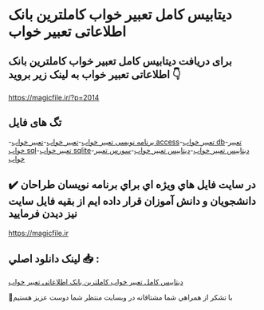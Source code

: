 # دیتابیس کامل تعبیر خواب کاملترین بانک اطلاعاتی تعبیر خواب

## برای دریافت دیتابیس کامل تعبیر خواب کاملترین بانک اطلاعاتی تعبیر خواب به لینک زیر بروید 👇

https://magicfile.ir/?p=2014

## تگ های فایل

-[برنامه نویسی تعبیر خواب](https://magicfile.ir/product/%d8%af%d9%8a%d8%aa%d8%a7%d8%a8%d9%8a%d8%b3-%da%a9%d8%a7%d9%85%d9%84-%d8%aa%d8%b9%d8%a8%d9%8a%d8%b1-%d8%ae%d9%88%d8%a7%d8%a8/)-[تعبیر خواب](https://magicfile.ir/product/%d8%af%d9%8a%d8%aa%d8%a7%d8%a8%d9%8a%d8%b3-%da%a9%d8%a7%d9%85%d9%84-%d8%aa%d8%b9%d8%a8%d9%8a%d8%b1-%d8%ae%d9%88%d8%a7%d8%a8/)-[تعبیر خواب access](https://magicfile.ir/product/%d8%af%d9%8a%d8%aa%d8%a7%d8%a8%d9%8a%d8%b3-%da%a9%d8%a7%d9%85%d9%84-%d8%aa%d8%b9%d8%a8%d9%8a%d8%b1-%d8%ae%d9%88%d8%a7%d8%a8/)-[تعبیر خواب db](https://magicfile.ir/product/%d8%af%d9%8a%d8%aa%d8%a7%d8%a8%d9%8a%d8%b3-%da%a9%d8%a7%d9%85%d9%84-%d8%aa%d8%b9%d8%a8%d9%8a%d8%b1-%d8%ae%d9%88%d8%a7%d8%a8/)-[تعبیر خواب sql](https://magicfile.ir/product/%d8%af%d9%8a%d8%aa%d8%a7%d8%a8%d9%8a%d8%b3-%da%a9%d8%a7%d9%85%d9%84-%d8%aa%d8%b9%d8%a8%d9%8a%d8%b1-%d8%ae%d9%88%d8%a7%d8%a8/)-[تعبیر خواب sqlite](https://magicfile.ir/product/%d8%af%d9%8a%d8%aa%d8%a7%d8%a8%d9%8a%d8%b3-%da%a9%d8%a7%d9%85%d9%84-%d8%aa%d8%b9%d8%a8%d9%8a%d8%b1-%d8%ae%d9%88%d8%a7%d8%a8/)-[دبتابیس تعبیر خواب](https://magicfile.ir/product/%d8%af%d9%8a%d8%aa%d8%a7%d8%a8%d9%8a%d8%b3-%da%a9%d8%a7%d9%85%d9%84-%d8%aa%d8%b9%d8%a8%d9%8a%d8%b1-%d8%ae%d9%88%d8%a7%d8%a8/)-[دیتابیس تعبیر خواب](https://magicfile.ir/product/%d8%af%d9%8a%d8%aa%d8%a7%d8%a8%d9%8a%d8%b3-%da%a9%d8%a7%d9%85%d9%84-%d8%aa%d8%b9%d8%a8%d9%8a%d8%b1-%d8%ae%d9%88%d8%a7%d8%a8/)-[سورس تعبیر خواب](https://magicfile.ir/product/%d8%af%d9%8a%d8%aa%d8%a7%d8%a8%d9%8a%d8%b3-%da%a9%d8%a7%d9%85%d9%84-%d8%aa%d8%b9%d8%a8%d9%8a%d8%b1-%d8%ae%d9%88%d8%a7%d8%a8/)

## ✔️ در سايت فايل هاي ويژه اي براي برنامه نويسان طراحان دانشجويان و دانش آموزان قرار داده ايم از بقيه فايل سايت نيز ديدن فرماييد

https://magicfile.ir


## لينک دانلود اصلي 📥 :

[دیتابیس کامل تعبیر خواب کاملترین بانک اطلاعاتی تعبیر خواب](https://magicfile.ir/product/%d8%af%d9%8a%d8%aa%d8%a7%d8%a8%d9%8a%d8%b3-%da%a9%d8%a7%d9%85%d9%84-%d8%aa%d8%b9%d8%a8%d9%8a%d8%b1-%d8%ae%d9%88%d8%a7%d8%a8/) 


🙏با تشکر از همراهي شما مشتاقانه در وبسایت منتظر شما دوست عزیز هستیم

